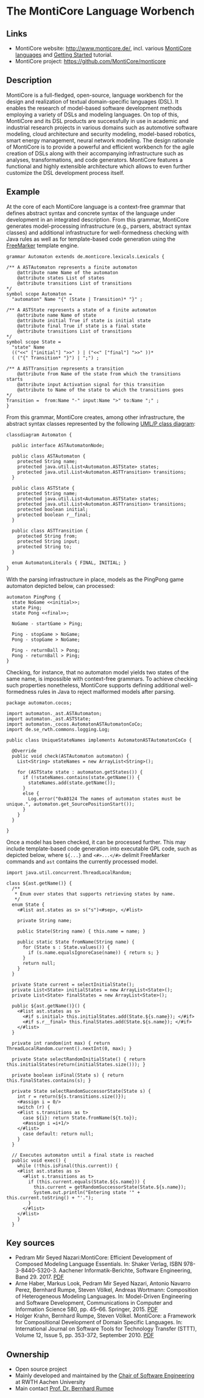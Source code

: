 # The MontiCore Language Worbench

## Links
* MontiCore website: http://www.monticore.de/, incl. various [MontiCore languages](http://www.monticore.de/languages/) and [Getting Started](http://www.monticore.de/gettingstarted/) tutorial.
* MontiCore project: https://github.com/MontiCore/monticore


## Description

MontiCore is a full-fledged, open-source, language workbench for the design and realization of textual domain-specific languages (DSL). It enables the research of model-based software development methods employing a variety of DSLs and modeling languages. On top of this, MontiCore and its DSL products are successfully in use in academic and industrial research projects in various domains such as automotive software modeling, cloud architecture and security modeling, model-based robotics, smart energy management, neural network modeling. The design rationale of MontiCore is to provide a powerful and efficient workbench for the agile creation of DSLs along with their accompanying infrastructure such as analyses, transformations, and code generators. MontiCore features a functional and highly extensible architecture which allows to even further customize the DSL development process itself. 

## Example

At the core of each MontiCore language is a context-free grammar that defines abstract syntax and concrete syntax of the language under development in an integrated description. From this grammar, MontiCore generates model-processing infrastructure (e.g., parsers, abstract syntax classes) and additional infrastructure for well-formedness checking with Java rules as well as for template-based code generation using the [FreeMarker](https://freemarker.apache.org/) template engine.  

```
grammar Automaton extends de.monticore.lexicals.Lexicals {

/** A ASTAutomaton represents a finite automaton
    @attribute name Name of the automaton
    @attribute states List of states
    @attribute transitions List of transitions
*/
symbol scope Automaton =
  "automaton" Name "{" (State | Transition)* "}" ;

/** A ASTState represents a state of a finite automaton
    @attribute name Name of state
    @attribute initial True if state is initial state
    @attribute final True if state is a final state
    @attribute transitions List of transitions
*/
symbol scope State =
  "state" Name
  (("<<" ["initial"] ">>" ) | ("<<" ["final"] ">>" ))*
  ( ("{" Transition* "}") | ";") ;

/** A ASTTransition represents a transition
    @attribute from Name of the state from which the transitions starts
    @attribute input Activation signal for this transition
    @attribute to Name of the state to which the transitions goes
*/ 
Transition =  from:Name "-" input:Name ">" to:Name ";" ;
}
```

From this grammar, MontiCore creates, among other infrastructure, the abstract syntax classes represented by the following [UML/P class diagram](http://www.se-rwth.de/topics/Unified-Modeling-Language.php):

```
classdiagram Automaton {

  public interface ASTAutomatonNode;

  public class ASTAutomaton {
    protected String name;
    protected java.util.List<Automaton.ASTState> states;
    protected java.util.List<Automaton.ASTTransition> transitions;
  }

  public class ASTState {
    protected String name;
    protected java.util.List<Automaton.ASTState> states;
    protected java.util.List<Automaton.ASTTransition> transitions;
    protected boolean initial;
    protected boolean r__final;
  }

  public class ASTTransition {
    protected String from;
    protected String input;
    protected String to;
  }

  enum AutomatonLiterals { FINAL, INITIAL; }
}
```

With the parsing infrastructure in place, models as the PingPong game automaton depicted below, can processed:

```
automaton PingPong {
  state NoGame <<initial>>;
  state Ping;
  state Pong <<final>>;

  NoGame - startGame > Ping;

  Ping - stopGame > NoGame;
  Pong - stopGame > NoGame;

  Ping - returnBall > Pong;
  Pong - returnBall > Ping;
}
```

Checking, for instance, that no automaton model yields two states of the same name, is impossible with context-free grammars. To achieve checking such properties nonetheless, MontiCore supports defining additional well-formedness rules in Java to reject malformed models after parsing.

```
package automaton.cocos;

import automaton._ast.ASTAutomaton;
import automaton._ast.ASTState;
import automaton._cocos.AutomatonASTAutomatonCoCo;
import de.se_rwth.commons.logging.Log;

public class UniqueStateNames implements AutomatonASTAutomatonCoCo {
  
  @Override
  public void check(ASTAutomaton automaton) {
    List<String> stateNames = new ArrayList<String>();
    
    for (ASTState state : automaton.getStates()) {
      if (!stateNames.contains(state.getName()) {
        stateNames.add(state.getName());
      }
      else {
        Log.error("0xA0124 The names of automaton states must be unique.", automaton.get_SourcePositionStart());
      }
    }
  }
  
}
```

Once a model has been checked, it can be processed further. This may include template-based code generation into executable GPL code, such as depicted below, where `${...}` and `<#>...</#>` delimit FreeMarker commands and `ast` contains the currently processed model.

```
import java.util.concurrent.ThreadLocalRandom;

class ${ast.getName()} {
  /**
   * Enum over states that supports retrieving states by name.
   */
  enum State {
    <#list ast.states as s> s("s")<#sep>, </#list>
    
    private String name;
    
    public State(String name) { this.name = name; }
    
    public static State fromName(String name) {  
      for (State s : State.values()) {
        if (s.name.equalsIgnoreCase(name)) { return s; }
      }
      return null;
    }
  }
  
  private State current = selectInitialState();
  private List<State> initialStates = new ArrayList<State>(); 
  private List<State> finalStates = new ArrayList<State>();
  
  public ${ast.getName()}() {
    <#list ast.states as s>
      <#if s.initial> this.initialStates.add(State.${s.name}); </#if>
      <#if s.r__final> this.finalStates.add(State.${s.name}); </#if>
    </#list>
  }
  
  private int random(int max) { return ThreadLocalRandom.current().nextInt(0, max); }
  
  private State selectRandomInitialState() { return this.initialStates(return(initialStates.size())); }
  
  private boolean isFinal(State s) { return this.finalStates.contains(s); }
  
  private State selectRandomSuccessorState(State s) {
    int r = return(${s.transitions.size()});
    <#assign i = 0/>
    switch (r) {
    <#list s.transitions as t>
      case ${i}: return State.fromName(${t.to});
      <#assign i =i+1/>
    </#list>
      case default: return null;
    }
  }
  
  // Executes automaton until a final state is reached
  public void exec() {
    while (!this.isFinal(this.current)) {
    <#list ast.states as s>
      <#list s.transitions as t>
        if (this.current.equals(State.${s.name})) {
          this.current = getRandomSuccessorState(State.${s.name});  
          System.out.println("Entering state '" + this.current.toString() + "'.");
        }
      </#list>
    </#list>
    }
  }
```

## Key sources
* Pedram Mir Seyed Nazari:MontiCore: Efficient Development of Composed Modeling Language Essentials. In: Shaker Verlag, ISBN 978-3-8440-5320-3. Aachener Informatik-Berichte, Software Engineering, Band 29. 2017. [PDF](http://www.se-rwth.de/phdtheses/Diss-Nazari-MontiCore-Efficient-Development-of-Composed-Modeling-Language-Essentials.pdf)
* Arne Haber, Markus Look, Pedram Mir Seyed Nazari, Antonio Navarro Perez, Bernhard Rumpe, Steven Völkel, Andreas Wortmann:
Composition of Heterogeneous Modeling Languages. In: Model-Driven Engineering and Software Development, Communications in Computer and Information Science 580, pp. 45–66. Springer, 2015. [PDF](http://www.se-rwth.de/publications/Composition-of-Heterogeneous-Modeling-Languages.pdf)
* Holger Krahn, Bernhard Rumpe, Steven Völkel. MontiCore: a Framework for Compositional Development of Domain Specific Languages.
In: International Journal on Software Tools for Technology Transfer (STTT), Volume 12, Issue 5, pp. 353-372, September 2010. [PDF](http://www.se-rwth.de/publications/MontiCore-a-Framework-for-Compositional-Development-of-Domain-Specific-Languages.pdf)

## Ownership
* Open source project
* Mainly developed and maintained by the [Chair of Software Engineering](http://www.se-rwth.de/) at RWTH Aachen University
* Main contact [Prof. Dr. Bernhard Rumpe](http://www.se-rwth.de/)

